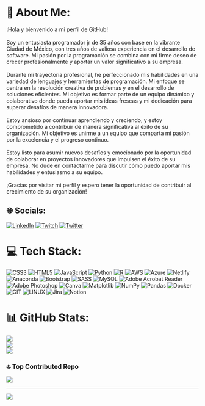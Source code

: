 # 💫 About Me:
¡Hola y bienvenido a mi perfil de GitHub!<br><br>Soy un entusiasta programador jr de 35 años con base en la vibrante Ciudad de México, con tres años de valiosa experiencia en el desarrollo de software. Mi pasión por la programación se combina con mi firme deseo de crecer profesionalmente y aportar un valor significativo a su empresa.<br><br>Durante mi trayectoria profesional, he perfeccionado mis habilidades en una variedad de lenguajes y herramientas de programación. Mi enfoque se centra en la resolución creativa de problemas y en el desarrollo de soluciones eficientes. Mi objetivo es formar parte de un equipo dinámico y colaborativo donde pueda aportar mis ideas frescas y mi dedicación para superar desafíos de manera innovadora.<br><br>Estoy ansioso por continuar aprendiendo y creciendo, y estoy comprometido a contribuir de manera significativa al éxito de su organización. Mi objetivo es unirme a un equipo que comparta mi pasión por la excelencia y el progreso continuo.<br><br>Estoy listo para asumir nuevos desafíos y emocionado por la oportunidad de colaborar en proyectos innovadores que impulsen el éxito de su empresa. No dude en contactarme para discutir cómo puedo aportar mis habilidades y entusiasmo a su equipo.<br><br>¡Gracias por visitar mi perfil y espero tener la oportunidad de contribuir al crecimiento de su organización!


## 🌐 Socials:
[![LinkedIn](https://img.shields.io/badge/LinkedIn-%230077B5.svg?logo=linkedin&logoColor=white)](https://linkedin.com/in/cesar-enrique-reyna-garcia) [![Twitch](https://img.shields.io/badge/Twitch-%239146FF.svg?logo=Twitch&logoColor=white)](https://twitch.tv/creynadev) [![Twitter](https://img.shields.io/badge/Twitter-%231DA1F2.svg?logo=Twitter&logoColor=white)](https://twitter.com/creynadev) 

# 💻 Tech Stack:
![CSS3](https://img.shields.io/badge/css3-%231572B6.svg?style=for-the-badge&logo=css3&logoColor=white) ![HTML5](https://img.shields.io/badge/html5-%23E34F26.svg?style=for-the-badge&logo=html5&logoColor=white) ![JavaScript](https://img.shields.io/badge/javascript-%23323330.svg?style=for-the-badge&logo=javascript&logoColor=%23F7DF1E) ![Python](https://img.shields.io/badge/python-3670A0?style=for-the-badge&logo=python&logoColor=ffdd54) ![R](https://img.shields.io/badge/r-%23276DC3.svg?style=for-the-badge&logo=r&logoColor=white) ![AWS](https://img.shields.io/badge/AWS-%23FF9900.svg?style=for-the-badge&logo=amazon-aws&logoColor=white) ![Azure](https://img.shields.io/badge/azure-%230072C6.svg?style=for-the-badge&logo=microsoftazure&logoColor=white) ![Netlify](https://img.shields.io/badge/netlify-%23000000.svg?style=for-the-badge&logo=netlify&logoColor=#00C7B7) ![Anaconda](https://img.shields.io/badge/Anaconda-%2344A833.svg?style=for-the-badge&logo=anaconda&logoColor=white) ![Bootstrap](https://img.shields.io/badge/bootstrap-%238511FA.svg?style=for-the-badge&logo=bootstrap&logoColor=white) ![SASS](https://img.shields.io/badge/SASS-hotpink.svg?style=for-the-badge&logo=SASS&logoColor=white) ![MySQL](https://img.shields.io/badge/mysql-%2300000f.svg?style=for-the-badge&logo=mysql&logoColor=white) ![Adobe Acrobat Reader](https://img.shields.io/badge/Adobe%20Acrobat%20Reader-EC1C24.svg?style=for-the-badge&logo=Adobe%20Acrobat%20Reader&logoColor=white) ![Adobe Photoshop](https://img.shields.io/badge/adobe%20photoshop-%2331A8FF.svg?style=for-the-badge&logo=adobe%20photoshop&logoColor=white) ![Canva](https://img.shields.io/badge/Canva-%2300C4CC.svg?style=for-the-badge&logo=Canva&logoColor=white) ![Matplotlib](https://img.shields.io/badge/Matplotlib-%23ffffff.svg?style=for-the-badge&logo=Matplotlib&logoColor=black) ![NumPy](https://img.shields.io/badge/numpy-%23013243.svg?style=for-the-badge&logo=numpy&logoColor=white) ![Pandas](https://img.shields.io/badge/pandas-%23150458.svg?style=for-the-badge&logo=pandas&logoColor=white) ![Docker](https://img.shields.io/badge/docker-%230db7ed.svg?style=for-the-badge&logo=docker&logoColor=white) ![GIT](https://img.shields.io/badge/Git-fc6d26?style=for-the-badge&logo=git&logoColor=white) ![LINUX](https://img.shields.io/badge/Linux-FCC624?style=for-the-badge&logo=linux&logoColor=black) ![Jira](https://img.shields.io/badge/jira-%230A0FFF.svg?style=for-the-badge&logo=jira&logoColor=white) ![Notion](https://img.shields.io/badge/Notion-%23000000.svg?style=for-the-badge&logo=notion&logoColor=white)
# 📊 GitHub Stats:
![](https://github-readme-stats.vercel.app/api?username=creynadev&theme=vision-friendly-dark&hide_border=false&include_all_commits=false&count_private=false)<br/>
![](https://github-readme-streak-stats.herokuapp.com/?user=creynadev&theme=vision-friendly-dark&hide_border=false)<br/>
![](https://github-readme-stats.vercel.app/api/top-langs/?username=creynadev&theme=vision-friendly-dark&hide_border=false&include_all_commits=false&count_private=false&layout=compact)

### 🔝 Top Contributed Repo
![](https://github-contributor-stats.vercel.app/api?username=creynadev&limit=5&theme=dark&combine_all_yearly_contributions=true)

---
[![](https://visitcount.itsvg.in/api?id=creynadev&icon=0&color=0)](https://visitcount.itsvg.in)
